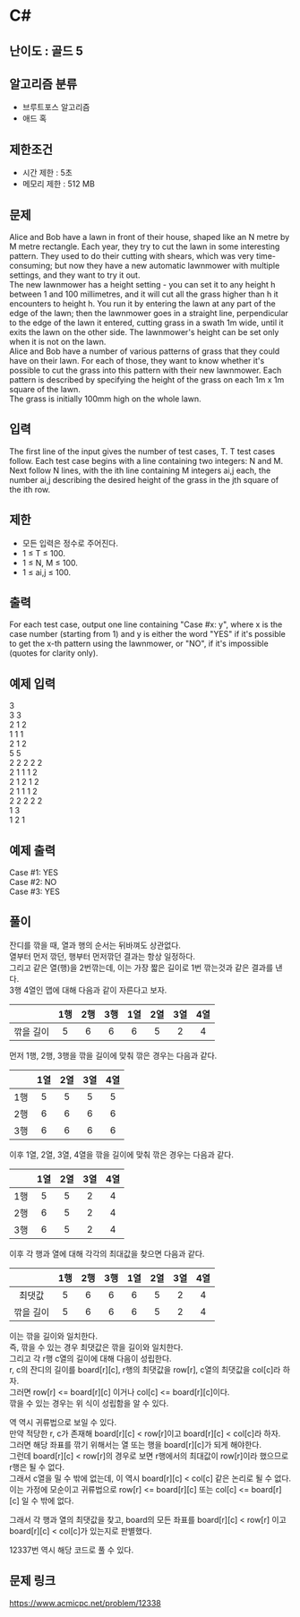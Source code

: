 # C#

## 난이도 : 골드 5

## 알고리즘 분류
  - 브루트포스 알고리즘
  - 애드 혹

## 제한조건
  - 시간 제한 : 5초
  - 메모리 제한 : 512 MB

## 문제
Alice and Bob have a lawn in front of their house, shaped like an N metre by M metre rectangle. Each year, they try to cut the lawn in some interesting pattern. They used to do their cutting with shears, which was very time-consuming; but now they have a new automatic lawnmower with multiple settings, and they want to try it out.<br/>
The new lawnmower has a height setting - you can set it to any height h between 1 and 100 millimetres, and it will cut all the grass higher than h it encounters to height h. You run it by entering the lawn at any part of the edge of the lawn; then the lawnmower goes in a straight line, perpendicular to the edge of the lawn it entered, cutting grass in a swath 1m wide, until it exits the lawn on the other side. The lawnmower's height can be set only when it is not on the lawn.<br/>
Alice and Bob have a number of various patterns of grass that they could have on their lawn. For each of those, they want to know whether it's possible to cut the grass into this pattern with their new lawnmower. Each pattern is described by specifying the height of the grass on each 1m x 1m square of the lawn.<br/>
The grass is initially 100mm high on the whole lawn.<br/>


## 입력
The first line of the input gives the number of test cases, T. T test cases follow. Each test case begins with a line containing two integers: N and M. Next follow N lines, with the ith line containing M integers ai,j each, the number ai,j describing the desired height of the grass in the jth square of the ith row.<br/>


## 제한
  - 모든 입력은 정수로 주어진다.
  - 1 ≤ T ≤ 100.
  - 1 ≤ N, M ≤ 100.
  - 1 ≤ ai,j ≤ 100.


## 출력
For each test case, output one line containing "Case #x: y", where x is the case number (starting from 1) and y is either the word "YES" if it's possible to get the x-th pattern using the lawnmower, or "NO", if it's impossible (quotes for clarity only).<br/>


## 예제 입력
3<br/>
3 3<br/>
2 1 2<br/>
1 1 1<br/>
2 1 2<br/>
5 5<br/>
2 2 2 2 2<br/>
2 1 1 1 2<br/>
2 1 2 1 2<br/>
2 1 1 1 2<br/>
2 2 2 2 2<br/>
1 3<br/>
1 2 1<br/>

## 예제 출력
Case #1: YES<br/>
Case #2: NO<br/>
Case #3: YES<br/>


## 풀이
잔디를 깎을 때, 열과 행의 순서는 뒤바껴도 상관없다.<br/>
열부터 먼저 깎던, 행부터 먼저깎던 결과는 항상 일정하다.<br/>
그리고 같은 열(행)을 2번깎는데, 이는 가장 짧은 길이로 1번 깎는것과 같은 결과를 낸다.<br/>
3행 4열인 맵에 대해 다음과 같이 자른다고 보자.

||1행|2행|3행|1열|2열|3열|4열|
|:---:|:---:|:---:|:---:|:---:|:---:|:---:|:---:|
|깎을 길이|5|6|6|6|5|2|4|

먼저 1행, 2행, 3행을 깎을 길이에 맞춰 깎은 경우는 다음과 같다.<br/>

||1열|2열|3열|4열|
|:---:|:---:|:---:|:---:|:---:|
|1행|5|5|5|5|
|2행|6|6|6|6|
|3행|6|6|6|6|

이후 1열, 2열, 3열, 4열을 깎을 길이에 맞춰 깎은 경우는 다음과 같다.<br/>

||1열|2열|3열|4열|
|:---:|:---:|:---:|:---:|:---:|
|1행|5|5|2|4|
|2행|6|5|2|4|
|3행|6|5|2|4|

이후 각 행과 열에 대해 각각의 최대값을 찾으면 다음과 같다.<br/>

||1행|2행|3행|1열|2열|3열|4열|
|:---:|:---:|:---:|:---:|:---:|:---:|:---:|:---:|
|최댓값|5|6|6|6|5|2|4|
|깎을 길이|5|6|6|6|5|2|4|

이는 깎을 길이와 일치한다.<br/>
즉, 깎을 수 있는 경우 최댓값은 깎을 길이와 일치한다.<br/>
그리고 각 r행 c열의 길이에 대해 다음이 성립한다.<br/>
r, c의 잔디의 길이를 board[r][c], r행의 최댓값을 row[r], c열의 최댓값을 col[c]라 하자.<br/>
그러면 row[r] <= board[r][c] 이거나 col[c] <= board[r][c]이다.<br/>
깎을 수 있는 경우는 위 식이 성립함을 알 수 있다.<br/>


역 역시 귀류법으로 보일 수 있다.<br/>
만약 적당한 r, c가 존재해 board[r][c] < row[r]이고 board[r][c] < col[c]라 하자.<br/>
그러면 해당 좌표를 깎기 위해서는 열 또는 행을 board[r][c]가 되게 해야한다.<br/>
그런데 board[r][c] < row[r]의 경우로 보면 r행에서의 최대값이 row[r]이라 했으므로 r행은 될 수 없다.<br/>
그래서 c열을 밀 수 밖에 없는데, 이 역시 board[r][c] < col[c] 같은 논리로 될 수 없다.<br/>
이는 가정에 모순이고 귀류법으로 row[r] <= board[r][c] 또는 col[c] <= board[r][c] 일 수 밖에 없다.<br/>


그래서 각 행과 열의 최댓값을 찾고, board의 모든 좌표를 board[r][c] < row[r] 이고 board[r][c] < col[c]가 있는지로 판별했다.<br/>

12337번 역시 해당 코드로 풀 수 있다.<br/>

## 문제 링크
https://www.acmicpc.net/problem/12338